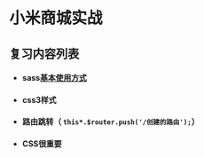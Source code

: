 # 					小米商城实战

## 	复习内容列表

- #### sass[基本使用方式](https://www.sass.hk/docs/)

- #### css3样式

- #### 路由跳转（ `this*.$router.push('/创建的路由');`）

- #### CSS很重要